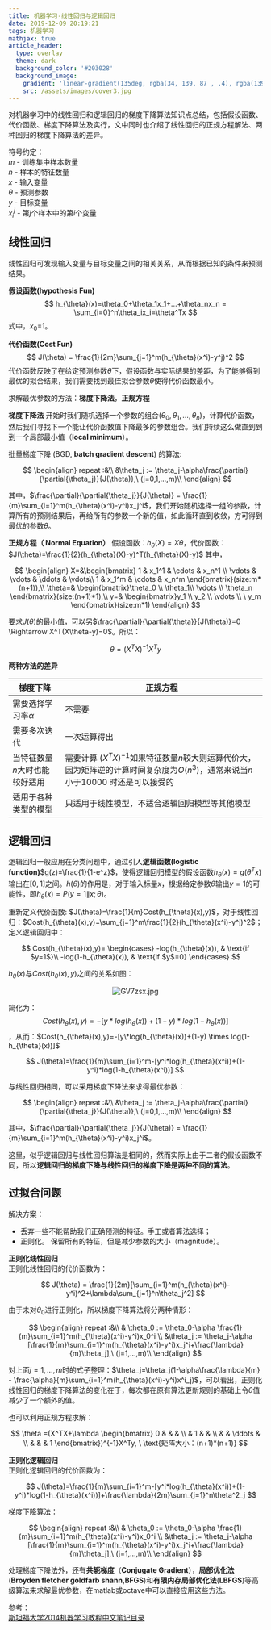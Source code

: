 ```yaml
---
title: 机器学习-线性回归与逻辑回归
date: 2019-12-09 20:19:21
tags: 机器学习
mathjax: true
article_header:
  type: overlay
  theme: dark
  background_color: '#203028'
  background_image:
    gradient: 'linear-gradient(135deg, rgba(34, 139, 87 , .4), rgba(139, 34, 139, .4))'
    src: /assets/images/cover3.jpg
---
```


对机器学习中的线性回归和逻辑回归的梯度下降算法知识点总结，包括假设函数、代价函数、梯度下降算法及实行，文中同时也介绍了线性回归的正规方程解法、两种回归的梯度下降算法的差异。

<!--more-->

符号约定：  
$m$ - 训练集中样本数量  
$n$ - 样本的特征数量  
$x$ - 输入变量  
$\theta$ - 预测参数  
$y$ - 目标变量  
$x_i^j$ - 第$j$个样本中的第$i$个变量  

## 线性回归

线性回归可发现输入变量与目标变量之间的相关关系，从而根据已知的条件来预测结果。

**假设函数(hypothesis Fun)**  
$$
h_{\theta}(x)=\theta_0+\theta_1x_1+...+\theta_nx_n = \sum_{i=0}^n\theta_ix_i=\theta^Tx
$$
式中，$x_0$=1。

**代价函数(Cost Fun)**  
$$
J(\theta) = \frac{1}{2m}\sum_{j=1}^m(h_{\theta}(x^i)-y^j)^2
$$
代价函数反映了在给定预测参数$\theta$下，假设函数与实际结果的差距，为了能够得到最优的拟合结果，我们需要找到最佳拟合参数$\theta$使得代价函数最小。

求解最优参数的方法：**梯度下降法**，**正规方程**

**梯度下降法**
开始时我们随机选择一个参数的组合$(\theta_0,\theta_1,...,\theta_n)$，计算代价函数，然后我们寻找下一个能让代价函数值下降最多的参数组合。我们持续这么做直到到到一个局部最小值（**local minimum**）。

批量梯度下降 (BGD, **batch gradient descent**) 的算法:  

$$
\begin{align}
repeat :&\\
&\theta_j := \theta_j-\alpha\frac{\partial}{\partial{\theta_j}}{J(\theta)},\   (j=0,1,...,m)\\
\end{align}
$$

其中，$\frac{\partial}{\partial{\theta_j}}{J(\theta)} = \frac{1}{m}\sum_{i=1}^m(h_{\theta}(x^i)-y^i)x_j^i$，我们开始随机选择一组的参数，计算所有的预测结果后，再给所有的参数一个新的值，如此循环直到收敛，方可得到最优的参数$\theta$。

**正规方程（ Normal Equation）**
假设函数：$h_{\theta}(X)=X\theta$，代价函数：$J(\theta)=\frac{1}{2}(h_{\theta}(X)-y)^T(h_{\theta}(X)-y)$
其中，  

$$
\begin{align}
X=&\begin{bmatrix} 1 & x_1^1 & \cdots & x_n^1 \\ \vdots & \vdots & \ddots & \vdots\\ 1 & x_1^m & \cdots & x_n^m \end{bmatrix}(size:m*(n+1)),\\
\theta=& \begin{bmatrix}\theta_0 \\ \theta_1\\  \vdots \\ \theta_n \end{bmatrix}(size:(n+1)*1),\\
y=& \begin{bmatrix}y_1 \\ y_2 \\  \vdots \\ \ y_m \end{bmatrix}(size:m*1)
\end{align}
$$

要求$J(\theta)$的最小值，可以另$\frac{\partial}{\partial{\theta}}{J(\theta)}=0 \Rightarrow X^T(X\theta-y)=0$。所以：

$$
\theta =(X^TX)^{-1}X^Ty
$$

**两种方法的差异**

梯度下降 | 正规方程
---- | ----
需要选择学习率$\alpha$ | 不需要
需要多次迭代 | 一次运算得出
当特征数量$n$大时也能较好适用 | 需要计算 $(X^TX)^{-1}$如果特征数量$n$较大则运算代价大，因为矩阵逆的计算时间复杂度为$O(n^3)$，通常来说当$n$小于10000 时还是可以接受的
适用于各种类型的模型 | 只适用于线性模型，不适合逻辑回归模型等其他模型

## 逻辑回归

逻辑回归一般应用在分类问题中，通过引入**逻辑函数(logistic function)**$g(z)=\frac{1}{1-e^z}$，使得逻辑回归模型的假设函数$h_{\theta}(x)=g(\theta^Tx)$输出在$[0,1]$之间。$h(\theta)$的作用是，对于输入标量$x$，根据给定参数$\theta$输出$y=1$的可能性，即$h_{\theta}(x)=P(y=1\|x;\theta)$。

重新定义代价函数: $J(\theta)=\frac{1}{m}Cost(h_{\theta}(x),y)$，对于线性回归：$Cost(h_{\theta}(x),y)=\sum_{j=1}^m\frac{1}{2}(h_{\theta}(x^i)-y^j)^2$；定义逻辑回归中：

$$
Cost(h_{\theta}(x),y)=
\begin{cases}
-log(h_{\theta}(x)), & \text{if $y=1$}\\
-log(1-h_{\theta}(x)), & \text{if $y$=0}
\end{cases}
$$

$h_{\theta}(x)$与$Cost(h_{\theta}(x),y)$之间的关系如图：

<center>
<img src="https://s1.ax1x.com/2020/03/29/GV7zsx.jpg" alt="GV7zsx.jpg" border="0" />
<!--[GV7zsx.jpg](https://s1.ax1x.com/2020/03/29/GV7zsx.jpg "图片名字")-->

</center>

简化为： $$Cost(h_{\theta}(x),y)=-[y*log(h_{\theta}(x))+(1-y)*log(1-h_{\theta}(x))]$$，从而：$Cost(h_{\theta}(x),y)=-[y\*log(h_{\theta}(x))+(1-y) \times log(1-h_{\theta}(x))]$  

$$
J(\theta)=\frac{1}{m}\sum_{i=1}^m-[y^i*log(h_{\theta}(x^i))+(1-y^i)*log(1-h_{\theta}(x^i))]
$$

与线性回归相同，可以采用梯度下降法来求得最优参数：

$$
\begin{align}
repeat :&\\
&\theta_j := \theta_j-\alpha\frac{\partial}{\partial{\theta_j}}{J(\theta)},\   (j=0,1,...,m)\\
\end{align}
$$

其中，$\frac{\partial}{\partial{\theta_j}}{J(\theta)} = \frac{1}{m}\sum_{i=1}^m(h_{\theta}(x^i)-y^i)x_j^i$。

这里，似乎逻辑回归与线性回归算法是相同的，然而实际上由于二者的假设函数不同，所以**逻辑回归的梯度下降与线性回归的梯度下降是两种不同的算法**。

## 过拟合问题

解决方案：  

* 丢弃一些不能帮助我们正确预测的特征。手工或者算法选择；
* 正则化。 保留所有的特征，但是减少参数的大小（magnitude）。  

**正则化线性回归**  
正则化线性回归的代价函数为：

$$
J(\theta) = \frac{1}{2m}[\sum_{i=1}^m(h_{\theta}(x^i)-y^i)^2+\lambda\sum_{j=1}^n\theta_j^2]
$$

由于未对$\theta_0$进行正则化，所以梯度下降算法将分两种情形：

$$
\begin{align}
repeat :&\\
& \theta_0 := \theta_0-\alpha \frac{1}{m}\sum_{i=1}^m(h_{\theta}(x^i)-y^i)x_0^i \\
&\theta_j := \theta_j-\alpha [\frac{1}{m}\sum_{i=1}^m(h_{\theta}(x^i)-y^i)x_j^i+\frac{\lambda}{m}\theta_j],\   (j=1,...,m)\\
\end{align}
$$

对上面$j=1,...,m$时的式子整理：$\theta_j=\theta_j(1-\alpha\frac{\lambda}{m} - \frac{\alpha}{m}\sum_{i=1}^m(h_{\theta}(x^i)-y^i)x^i_j)$，可以看出，正则化线性回归的梯度下降算法的变化在于，每次都在原有算法更新规则的基础上令$\theta$值减少了一个额外的值。

也可以利用正规方程求解：

$$
\theta =(X^TX+\lambda \begin{bmatrix}
0 & & & \\ 
& 1 & & \\
& & \ddots & \\
& & & 1
\end{bmatrix})^{-1}X^Ty, \ \text{矩阵大小：(n+1)*(n+1)}
$$

**正则化逻辑回归**   
正则化逻辑回归的代价函数为：

$$
J(\theta)=\frac{1}{m}\sum_{i=1}^m-[y^i*log(h_{\theta}(x^i))+(1-y^i)*log(1-h_{\theta}(x^i))]+\frac{\lambda}{2m}\sum_{j=1}^n\theta^2_j
$$

梯度下降算法：

$$
\begin{align}
repeat :&\\
& \theta_0 := \theta_0-\alpha \frac{1}{m}\sum_{i=1}^m(h_{\theta}(x^i)-y^i)x_0^i \\
&\theta_j := \theta_j-\alpha [\frac{1}{m}\sum_{i=1}^m(h_{\theta}(x^i)-y^i)x_j^i+\frac{\lambda}{m}\theta_j],\   (j=1,...,m)\\
\end{align}
$$




处理梯度下降法外，还有**共轭梯度**（**Conjugate Gradient**），**局部优化法**(**Broyden fletcher goldfarb shann,BFGS**)和**有限内存局部优化法**(**LBFGS**)等高级算法来求解最优参数，在matlab或octave中可以直接应用这些方法。

参考：  
[斯坦福大学2014机器学习教程中文笔记目录](http://www.ai-start.com/ml2014/)
